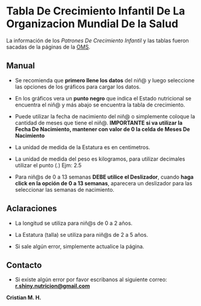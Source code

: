 # Tabla De Crecimiento Infantil De La Organizacion Mundial De la Salud

La información de los *Patrones De Crecimiento Infantil* y las tablas fueron sacadas de la páginas de la [OMS](https://www.who.int/childgrowth/standards/es/).

## Manual

* Se recomienda que **primero llene los datos** del niñ@ y luego seleccione las opciones de los gráficos para cargar los datos.

* En los gráficos vera un **punto negro** que indica el Estado nutricional se encuentra el niñ@ y más abajo se encuentra la tabla de crecimiento.

* Puede utilizar la fecha de nacimiento del niñ@ o simplemente coloque la cantidad de meses que tiene el niñ@. **IMPORTANTE si va utilizar la Fecha De Nacimiento, mantener con valor de 0 la celda de Meses De Nacimiento**

* La unidad de medida de la Estatura es en centimetros.

* La unidad de medida del peso es kilogramos, para utilizar decimales 
utilizar el punto (.) Ejm: 2.5

* Para niñ@s de 0 a 13 semanas **DEBE utilice el Deslizador**, cuando **haga click en la opción de 0 a 13 semanas**, aparecera un deslizador para las seleccionar las semanas de nacimiento.

## Aclaraciones

* La longitud se utiliza para niñ@s de 0 a 2 años.

* La Estatura (talla) se utiliza para niñ@s de 2 a 5 años.

* Si sale algún error, simplemente actualice la página.

## Contacto

* Si existe algún error por favor escribanos al siguiente correo: **r.shiny.nutricion@gmail.com**

**Cristian M. H.**